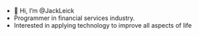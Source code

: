 - 👋 Hi, I’m @JackLeick
- Programmer in financial services industry.
- Interested in applying technology to improve all aspects of life

<!---
JackLeick/JackLeick is a ✨ special ✨ repository because its `README.md` (this file) appears on your GitHub profile.
You can click the Preview link to take a look at your changes.
--->
